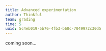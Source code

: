 ```yaml
---
title: Advanced experimentation
author: Thinkful
team: grading
time: 5
uuid: 5c4eb019-5b76-4fb3-b60c-7049972c30d5
---
```


coming soon...
